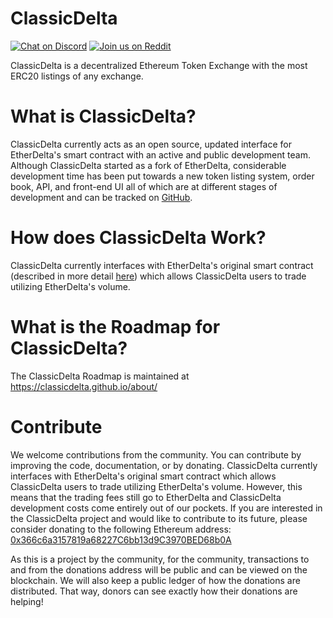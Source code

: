 # ClassicDelta
[![Chat on Discord](https://img.shields.io/badge/chat-on%20discord-7289da.svg)](https://discord.gg/JqsD2)
[![Join us on Reddit](https://img.shields.io/badge/reddit-ClassicDelta-red.svg)](https://www.reddit.com/r/ClassicDelta/)

ClassicDelta is a decentralized Ethereum Token Exchange with the most ERC20 listings of any exchange.


# What is ClassicDelta?
ClassicDelta currently acts as an open source, updated interface for EtherDelta's smart contract with an active and public development team. Although ClassicDelta started as a fork of EtherDelta, considerable development time has been put towards a new token listing system, order book, API, and front-end UI all of which are at different stages of development and can be tracked on [GitHub](https://github.com/ClassicDelta/). 


# How does ClassicDelta Work?
ClassicDelta currently interfaces with EtherDelta's original smart contract (described in more detail [here](https://www.reddit.com/r/EtherDelta/comments/6kdiyl/smart_contract_overview/)) which allows ClassicDelta users to trade utilizing EtherDelta's volume.


# What is the Roadmap for ClassicDelta?
The ClassicDelta Roadmap is maintained at https://classicdelta.github.io/about/


# Contribute
We welcome contributions from the community. You can contribute by improving the code, documentation, or by donating. 
ClassicDelta currently interfaces with EtherDelta's original smart contract which allows ClassicDelta users to trade utilizing EtherDelta's volume. However, this means that the trading fees still go to EtherDelta and ClassicDelta development costs come entirely out of our pockets. If you are interested in the ClassicDelta project and would like to contribute to its future, please consider donating to the following Ethereum address: <a href="https://etherscan.io/address/0x366c6a3157819a68227C6bb13d9C3970BED68b0A">0x366c6a3157819a68227C6bb13d9C3970BED68b0A</a>

As this is a project by the community, for the community, transactions to and from the donations address will be public and can be viewed on the blockchain. We will also keep a public ledger of how the donations are distributed. That way, donors can see exactly how their donations are helping!
